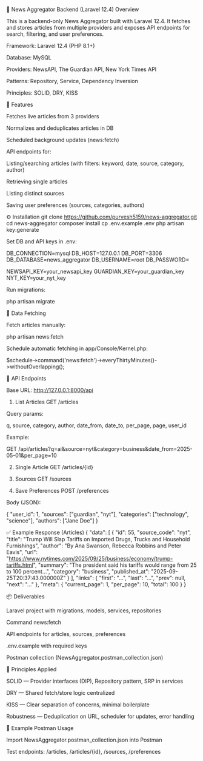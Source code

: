 📰 News Aggregator Backend (Laravel 12.4)
Overview

This is a backend-only News Aggregator built with Laravel 12.4.
It fetches and stores articles from multiple providers and exposes API endpoints for search, filtering, and user preferences.

Framework: Laravel 12.4 (PHP 8.1+)

Database: MySQL

Providers: NewsAPI, The Guardian API, New York Times API

Patterns: Repository, Service, Dependency Inversion

Principles: SOLID, DRY, KISS

🚀 Features

Fetches live articles from 3 providers

Normalizes and deduplicates articles in DB

Scheduled background updates (news:fetch)

API endpoints for:

Listing/searching articles (with filters: keyword, date, source, category, author)

Retrieving single articles

Listing distinct sources

Saving user preferences (sources, categories, authors)

⚙️ Installation
git clone https://github.com/purvesh5159/news-aggregator.git
cd news-aggregator
composer install
cp .env.example .env
php artisan key:generate


Set DB and API keys in .env:

DB_CONNECTION=mysql
DB_HOST=127.0.0.1
DB_PORT=3306
DB_DATABASE=news_aggregator
DB_USERNAME=root
DB_PASSWORD=

NEWSAPI_KEY=your_newsapi_key
GUARDIAN_KEY=your_guardian_key
NYT_KEY=your_nyt_key


Run migrations:

php artisan migrate

📡 Data Fetching

Fetch articles manually:

php artisan news:fetch


Schedule automatic fetching in app/Console/Kernel.php:

$schedule->command('news:fetch')->everyThirtyMinutes()->withoutOverlapping();

🔌 API Endpoints

Base URL: http://127.0.0.1:8000/api

1. List Articles
GET /articles


Query params:

q, source, category, author, date_from, date_to, per_page, page, user_id

Example:

GET /api/articles?q=ai&source=nyt&category=business&date_from=2025-05-01&per_page=10

2. Single Article
GET /articles/{id}

3. Sources
GET /sources

4. Save Preferences
POST /preferences


Body (JSON):

{
  "user_id": 1,
  "sources": ["guardian", "nyt"],
  "categories": ["technology", "science"],
  "authors": ["Jane Doe"]
}

✅ Example Response (Articles)
{
  "data": [
    {
      "id": 55,
      "source_code": "nyt",
      "title": "Trump Will Slap Tariffs on Imported Drugs, Trucks and Household Furnishings",
      "author": "By Ana Swanson, Rebecca Robbins and Peter Eavis",
      "url": "https://www.nytimes.com/2025/09/25/business/economy/trump-tariffs.html",
      "summary": "The president said his tariffs would range from 25 to 100 percent...",
      "category": "business",
      "published_at": "2025-09-25T20:37:43.000000Z"
    }
  ],
  "links": { "first": "...", "last": "...", "prev": null, "next": "..." },
  "meta": { "current_page": 1, "per_page": 10, "total": 100 }
}

📦 Deliverables

Laravel project with migrations, models, services, repositories

Command news:fetch

API endpoints for articles, sources, preferences

.env.example with required keys

Postman collection (NewsAggregator.postman_collection.json)

📑 Principles Applied

SOLID — Provider interfaces (DIP), Repository pattern, SRP in services

DRY — Shared fetch/store logic centralized

KISS — Clear separation of concerns, minimal boilerplate

Robustness — Deduplication on URL, scheduler for updates, error handling

🧭 Example Postman Usage

Import NewsAggregator.postman_collection.json into Postman

Test endpoints: /articles, /articles/{id}, /sources, /preferences